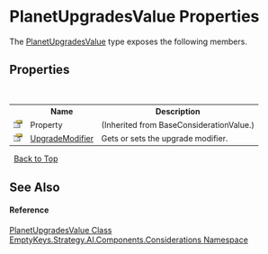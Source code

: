 # PlanetUpgradesValue Properties
 

The <a href="T_EmptyKeys_Strategy_AI_Components_Considerations_PlanetUpgradesValue">PlanetUpgradesValue</a> type exposes the following members.


## Properties
&nbsp;<table><tr><th></th><th>Name</th><th>Description</th></tr><tr><td>![Public property](media/pubproperty.gif "Public property")</td><td>Property</td><td> (Inherited from BaseConsiderationValue.)</td></tr><tr><td>![Public property](media/pubproperty.gif "Public property")</td><td><a href="P_EmptyKeys_Strategy_AI_Components_Considerations_PlanetUpgradesValue_UpgradeModifier">UpgradeModifier</a></td><td>
Gets or sets the upgrade modifier.</td></tr></table>&nbsp;
<a href="#planetupgradesvalue-properties">Back to Top</a>

## See Also


#### Reference
<a href="T_EmptyKeys_Strategy_AI_Components_Considerations_PlanetUpgradesValue">PlanetUpgradesValue Class</a><br /><a href="N_EmptyKeys_Strategy_AI_Components_Considerations">EmptyKeys.Strategy.AI.Components.Considerations Namespace</a><br />